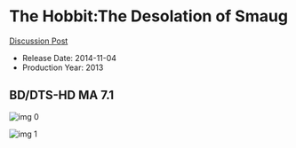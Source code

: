 # The Hobbit:The Desolation of Smaug

[Discussion Post](https://www.avsforum.com/threads/bass-eq-for-filtered-movies.2995212/post-56880342)

* Release Date: 2014-11-04
* Production Year: 2013

## BD/DTS-HD MA 7.1

![img 0](https://fanart.tv/fanart/movies/57158/moviethumb/the-hobbit-the-desolation-of-smaug-52a33492a534f.jpg)

![img 1](https://i.imgur.com/ETBdQ7Z.png)

